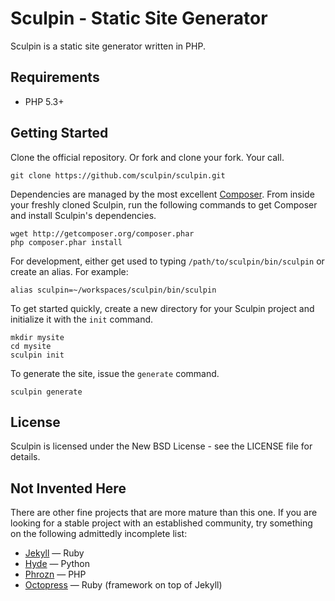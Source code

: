 Sculpin - Static Site Generator
===============================

Sculpin is a static site generator written in PHP.

Requirements
------------

 * PHP 5.3+

Getting Started
---------------

Clone the official repository. Or fork and clone your fork. Your call.

    git clone https://github.com/sculpin/sculpin.git

Dependencies are managed by the most excellent [Composer](http://packagist.org/).
From inside your freshly cloned Sculpin, run the following commands to get
Composer and install Sculpin's dependencies.

    wget http://getcomposer.org/composer.phar
    php composer.phar install

For development, either get used to typing `/path/to/sculpin/bin/sculpin`
or create an alias. For example:

    alias sculpin=~/workspaces/sculpin/bin/sculpin

To get started quickly, create a new directory for your Sculpin project
and initialize it with the `init` command.

    mkdir mysite
    cd mysite
    sculpin init

To generate the site, issue the `generate` command.

    sculpin generate

License
-------

Sculpin is licensed under the New BSD License - see the LICENSE file for details.

Not Invented Here
-----------------

There are other fine projects that are more mature than this one.
If you are looking for a stable project with an established community,
try something on the following admittedly incomplete list:

 * [Jekyll](http://github.com/mojombo/jekyll) &mdash; Ruby
 * [Hyde](http://ringce.com/hyde) &mdash; Python
 * [Phrozn](http://phrozn.info) &mdash; PHP
 * [Octopress](http://octopress.org) &mdash; Ruby (framework on top of Jekyll)
